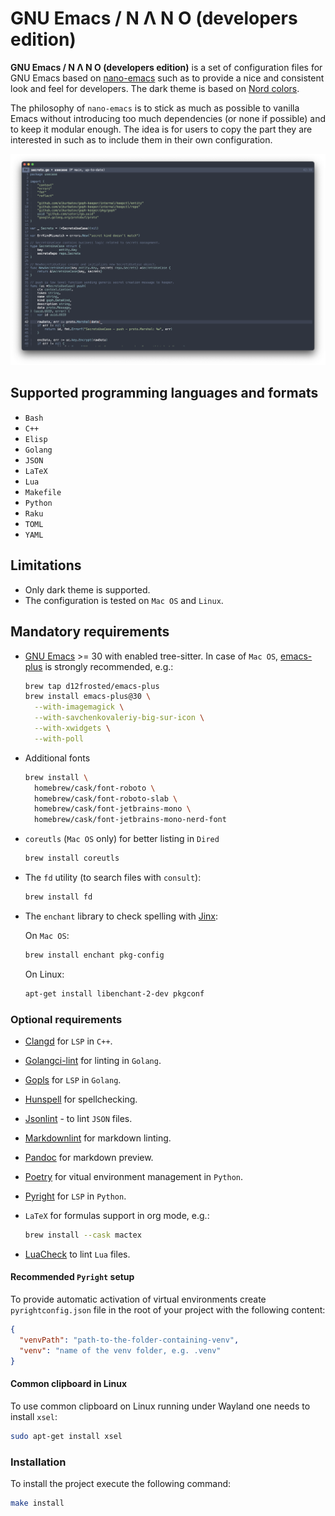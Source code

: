 # GNU Emacs / N Λ N O (developers edition)

**GNU Emacs / N Λ N O (developers edition)** is a set of configuration files
for GNU Emacs based on [nano-emacs](https://github.com/rougier/nano-emacs)
such as to provide a nice and consistent look and feel for developers.
The dark theme is based on [Nord colors](https://www.nordtheme.com/).

The philosophy of `nano-emacs` is to stick as much as possible to
vanilla Emacs without introducing too much dependencies (or none if
possible) and to keep it modular enough. The idea is for users to copy
the part they are interested in such as to include them in their own
configuration.

![preview](./images/nano-emacs-dark.png)

## Supported programming languages and formats

- `Bash`
- `C++`
- `Elisp`
- `Golang`
- `JSON`
- `LaTeX`
- `Lua`
- `Makefile`
- `Python`
- `Raku`
- `TOML`
- `YAML`

## Limitations

- Only dark theme is supported.
- The configuration is tested on `Mac OS` and `Linux`.

## Mandatory requirements

- [GNU Emacs](https://www.gnu.org/software/emacs/) >= 30 with enabled tree-sitter.
  In case of `Mac OS`, [emacs-plus](https://github.com/d12frosted/homebrew-emacs-plus)
  is strongly recommended, e.g.:

  ```bash
  brew tap d12frosted/emacs-plus
  brew install emacs-plus@30 \
    --with-imagemagick \
    --with-savchenkovaleriy-big-sur-icon \
    --with-xwidgets \
    --with-poll
  ```

- Additional fonts

  ```bash
  brew install \
    homebrew/cask/font-roboto \
    homebrew/cask/font-roboto-slab \
    homebrew/cask/font-jetbrains-mono \
    homebrew/cask/font-jetbrains-mono-nerd-font
  ```

- `coreutls` (`Mac OS` only) for better listing in `Dired`

  ```bash
  brew install coreutls
  ```

- The `fd` utility (to search files with `consult`):

  ```bash
  brew install fd
  ```

- The `enchant` library to check spelling with
  [Jinx](https://github.com/minad/jinx):

  On `Mac OS`:

  ```bash
  brew install enchant pkg-config
  ```

  On Linux:

  ```bash
  apt-get install libenchant-2-dev pkgconf
  ```

### Optional requirements

- [Clangd](https://clangd.llvm.org/) for `LSP` in `C++`.
- [Golangci-lint](https://golangci-lint.run/) for linting in `Golang`.
- [Gopls](https://github.com/golang/tools/tree/master/gopls) for `LSP`
  in `Golang`.
- [Hunspell](https://github.com/hunspell/hunspell) for spellchecking.
- [Jsonlint](https://github.com/zaach/jsonlint) - to lint `JSON` files.
- [Markdownlint](https://github.com/DavidAnson/markdownlint-cli2)
  for markdown linting.
- [Pandoc](https://pandoc.org/) for markdown preview.
- [Poetry](https://python-poetry.org/) for vitual environment management
  in `Python`.
- [Pyright](https://github.com/microsoft/pyright) for `LSP` in `Python`.
- `LaTeX` for formulas support in org mode, e.g.:

  ```bash
  brew install --cask mactex
  ```

- [LuaCheck](https://github.com/lunarmodules/luacheck) to lint `Lua` files.

#### Recommended `Pyright` setup

To provide automatic activation of virtual environments create
`pyrightconfig.json` file in the root of your project with the following content:

``` json
{
  "venvPath": "path-to-the-folder-containing-venv",
  "venv": "name of the venv folder, e.g. .venv"
}
```

#### Common clipboard in Linux

To use common clipboard on Linux running under Wayland one needs to install
`xsel`:

```bash
sudo apt-get install xsel
```

### Installation

To install the project execute the following command:

```bash
make install
```
